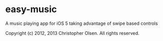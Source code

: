easy-music
==========

A music playing app for iOS 5 taking advantage of swipe based controls

Copyright (c) 2012, 2013 Christopher Olsen.  All rights reserved.